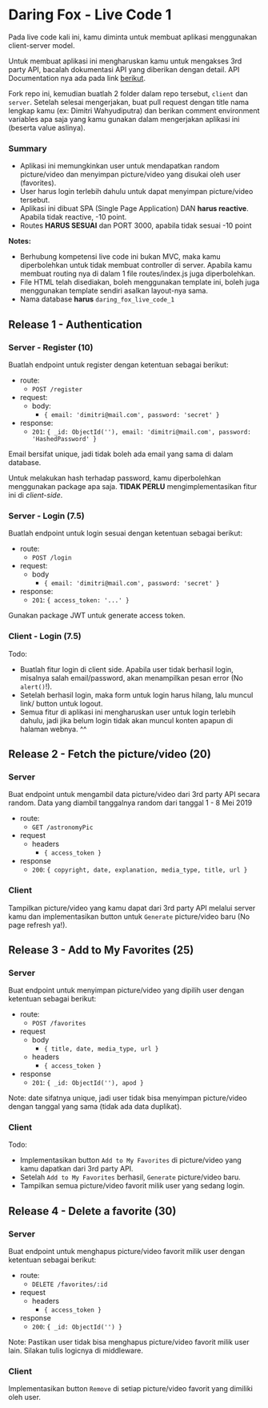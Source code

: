 # Daring Fox - Live Code 1

Pada live code kali ini, kamu diminta untuk membuat aplikasi
menggunakan client-server model.

Untuk membuat aplikasi ini mengharuskan kamu untuk mengakses 3rd party
API, bacalah dokumentasi API yang diberikan dengan detail. API
Documentation nya ada pada link [berikut](https://api.nasa.gov/api.html#apod).

Fork repo ini, kemudian buatlah 2 folder dalam repo tersebut, `client`
dan `server`. Setelah selesai mengerjakan, buat pull request dengan title nama
lengkap kamu (ex: Dimitri Wahyudiputra) dan berikan comment
environment variables apa saja yang kamu gunakan dalam mengerjakan
aplikasi ini (beserta value aslinya).

### Summary

- Aplikasi ini memungkinkan user untuk mendapatkan random picture/video dan menyimpan
  picture/video yang disukai oleh user (favorites).
- User harus login terlebih dahulu untuk dapat menyimpan picture/video
  tersebut.
- Aplikasi ini dibuat SPA (Single Page Application) DAN **harus
  reactive**. Apabila tidak reactive, -10 point.
- Routes **HARUS SESUAI** dan PORT 3000, apabila tidak sesuai -10 point


**Notes:**

- Berhubung kompetensi live code ini bukan MVC, maka kamu
  diperbolehkan untuk tidak membuat controller di server. Apabila kamu
  membuat routing nya di dalam 1 file routes/index.js juga diperbolehkan.
- File HTML telah disediakan, boleh menggunakan template ini, boleh juga
  menggunakan template sendiri asalkan layout-nya sama.
- Nama database **harus** `daring_fox_live_code_1`

## Release 1 - Authentication

### Server - Register (10)

Buatlah endpoint untuk register dengan ketentuan sebagai berikut:

- route:
  - `POST /register`
- request:
  - body:
    - `{ email: 'dimitri@mail.com', password: 'secret' }`
- response:
  - `201`: `{ _id: ObjectId(''), email: 'dimitri@mail.com', password: 'HashedPassword' }`

Email bersifat unique, jadi tidak boleh ada email yang sama
di dalam database.

Untuk melakukan hash terhadap password, kamu diperbolehkan menggunakan
package apa saja. **TIDAK PERLU** mengimplementasikan fitur ini di
_client-side_.

### Server - Login (7.5)

Buatlah endpoint untuk login sesuai dengan ketentuan sebagai berikut:

- route:
  - `POST /login`
- request:
  - body
    - `{ email: 'dimitri@mail.com', password: 'secret' }`
- response:
  - `201`: `{ access_token: '...' }`

Gunakan package JWT untuk generate access token.

### Client - Login (7.5)

Todo:

- Buatlah fitur login di client side. Apabila user tidak berhasil
  login, misalnya salah email/password, akan menampilkan pesan error (No
  `alert()`!).
- Setelah berhasil login, maka form untuk login harus hilang, lalu
  muncul link/ button untuk logout.
- Semua fitur di aplikasi ini mengharuskan user untuk login terlebih
  dahulu, jadi jika belum login tidak akan muncul konten apapun di
  halaman webnya. ^^

## Release 2 - Fetch the picture/video (20)

### Server
Buat endpoint untuk mengambil data picture/video dari 3rd party API secara random. Data yang diambil tanggalnya random dari tanggal 1 - 8 Mei 2019

- route:
  - `GET /astronomyPic`
- request
  - headers
    - `{ access_token }`
- response
  - `200`: `{ copyright,
      date,
      explanation,
      media_type,
      title,
      url
    }`


### Client

Tampilkan picture/video yang kamu dapat dari 3rd party API melalui server kamu dan
implementasikan button untuk `Generate` picture/video baru (No page refresh ya!).

## Release 3 - Add to My Favorites (25)

### Server

Buat endpoint untuk menyimpan picture/video yang dipilih user dengan ketentuan
sebagai berikut:

- route:
  - `POST /favorites`
- request
  - body
    - `{ title, date, media_type, url }`
  - headers
    - `{ access_token }`
- response
  - `201`: `{ _id: ObjectId(''), apod }`

Note: date sifatnya unique, jadi user tidak bisa menyimpan picture/video dengan tanggal yang sama (tidak ada data duplikat).

### Client

Todo:

- Implementasikan button `Add to My Favorites` di picture/video yang kamu
  dapatkan dari 3rd party API.
- Setelah `Add to My Favorites` berhasil, `Generate` picture/video baru.
- Tampilkan semua picture/video favorit milik user yang sedang login.

## Release 4 - Delete a favorite (30)

### Server

Buat endpoint untuk menghapus picture/video favorit milik user dengan ketentuan
sebagai berikut:

- route:
  - `DELETE /favorites/:id`
- request
  - headers
    - `{ access_token }`
- response
  - `200`: `{ _id: ObjectId('') }`

Note: Pastikan user tidak bisa menghapus picture/video favorit milik user lain.
Silakan tulis logicnya di middleware.

### Client

Implementasikan button `Remove` di setiap picture/video favorit yang
dimiliki oleh user.
